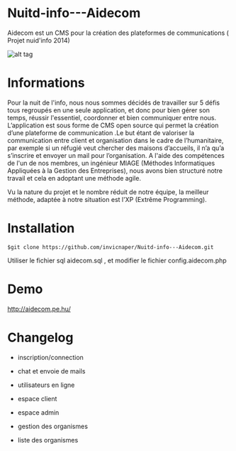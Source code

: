 Nuitd-info---Aidecom
====================

Aidecom est un CMS pour la création des plateformes de communications ( Projet nuid'info 2014)

![alt tag](https://cdn1.iconfinder.com/data/icons/flat-artistic-shopping-icons/32/support-128.png)

Informations
============

Pour la nuit de l'info, nous nous sommes décidés de travailler sur 5 défis tous regroupés en une seule application, et donc pour bien gérer son temps, réussir l'essentiel, coordonner et bien communiquer entre nous. L’application est sous forme de CMS open source qui permet la création d’une plateforme de communication .Le but étant de valoriser la communication entre client et organisation dans le cadre de l’humanitaire, par exemple si un réfugié veut chercher des maisons d’accueils, il n’a qu’a s’inscrire et envoyer un mail pour l’organisation. A l'aide des compétences de l'un de nos membres, un ingénieur MIAGE (Méthodes Informatiques Appliquées à la Gestion des Entreprises), nous avons bien structuré notre travail et cela en adoptant une méthode agile.

Vu la nature du projet et le nombre réduit de notre équipe, la meilleur méthode, adaptée à notre situation est l'XP (Extrême Programming).


Installation
============

    $git clone https://github.com/invicnaper/Nuitd-info---Aidecom.git
    
Utiliser le fichier sql aidecom.sql , et modifier le fichier config.aidecom.php

Demo
============

http://aidecom.pe.hu/

Changelog
===========

* inscription/connection

* chat et envoie de mails

* utilisateurs en ligne

* espace client

* espace admin

* gestion des organismes

* liste des organismes
